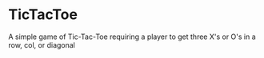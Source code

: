 # TicTacToe
A simple game of Tic-Tac-Toe requiring a player to get three X's or O's in a row, col, or diagonal
